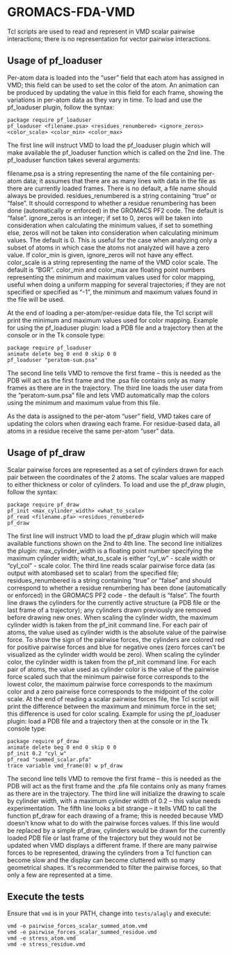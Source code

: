 # GROMACS-FDA-VMD

Tcl scripts are used to read and represent in VMD scalar pairwise interactions;
there is no representation for vector pairwise interactions.

## Usage of pf_loaduser

Per-atom data is loaded into the “user” field that each atom has assigned in
VMD; this field can be used to set the color of the atom. An animation can be
produced by updating the value in this field for each frame, showing the
variations in per-atom data as they vary in time. To load and use the
pf_loaduser plugin, follow the syntax:

```
package require pf_loaduser
pf_loaduser <filename.psa> <residues_renumbered> <ignore_zeros> <color_scale> <color_min> <color_max>
```

The first line will instruct VMD to load the pf_loaduser plugin which will make
available the pf_loaduser function which is called on the 2nd  line. The
pf_loaduser function takes several arguments:

filename.psa is a string representing the name of the file containing per-atom
data; it assumes that there are as many lines with data in the file as there
are currently loaded frames. There is no default, a file name should always be
provided.  residues_renumbered is a string containing “true” or “false”. It
should correspond to whether a residue renumbering has been done (automatically
or enforced) in the GROMACS PF2 code. The default is “false”.  ignore_zeros is
an integer; if set to 0, zeros will be taken into consideration when
calculating the minimum values, if set to something else, zeros will not be
taken into consideration when calculating minimum values. The default is 0.
This is useful for the case when analyzing only a subset of atoms in which case
the atoms not analyzed will have a zero value. If color_min is given,
ignore_zeros will not have any effect.  color_scale is a string representing
the name of the VMD color scale. The default is “BGR”.  color_min and color_max
are floating point numbers representing the minimum and maximum values used for
color mapping, useful when doing a uniform mapping for several trajectories; if
they are not specified or specified as “-1”, the minimum and maximum values
found in the file will be used.

At the end of loading a per-atom/per-residue data file, the Tcl script will
print the minimum and maximum values used for color mapping.  Example for using
the pf_loaduser plugin: load a PDB file and a trajectory then at the console or
in the Tk console type:

```
package require pf_loaduser
animate delete beg 0 end 0 skip 0 0
pf_loaduser "peratom-sum.psa"
```

The second line tells VMD to remove the first frame – this is needed as the PDB
will act as the first frame and the .psa file contains only as many frames as
there are in the trajectory. The third line loads the user data from the
“peratom-sum.psa” file and lets VMD automatically map the colors using the
minimum and maximum value from this file.

As the data is assigned to the per-atom “user” field, VMD takes care of
updating the colors when drawing each frame. For residue-based data, all atoms
in a residue receive the same per-atom “user” data.

## Usage of pf_draw

Scalar pairwise forces are represented as a set of cylinders drawn for each
pair between the coordinates of the 2 atoms. The scalar values are mapped to
either thickness or color of cylinders. To load and use the pf_draw plugin,
follow the syntax:

```
package require pf_draw
pf_init <max_cylinder_width> <what_to_scale>
pf_read <filename.pfa> <residues_renumbered>
pf_draw
```

The first line will instruct VMD to load the pf_draw plugin which will make
available functions shown on the 2nd  to 4th line.  The second line initializes
the plugin: max_cylinder_width is a floating point number specifying the
maximum cylinder width; what_to_scale is either “cyl_w” - scale width or
“cyl_col” - scale color.  The third line reads scalar pairwise force data (as
output with atombased set to scalar) from the specified file;
residues_renumbered is a string containing “true” or “false” and should
correspond to whether a residue renumbering has been done (automatically or
enforced) in the GROMACS PF2 code - the default is “false”.  The fourth line
draws the cylinders for the currently active structure (a PDB file or the last
frame of a trajectory); any cylinders drawn previously are removed before
drawing new ones.  When scaling the cylinder width, the maximum cylinder width
is taken from the pf_init command line. For each pair of atoms, the value used
as cylinder width is the absolute value of the pairwise force. To show the sign
of the pairwise forces, the cylinders are colored red for positive pairwise
forces and blue for negative ones (zero forces can't be visualized as the
cylinder width would be zero).  When scaling the cylinder color, the cylinder
width is taken from the pf_init command line. For each pair of atoms, the value
used as cylinder color is the value of the pairwise force scaled such that the
minimum pairwise force corresponds to the lowest color, the maximum pairwise
force corresponds to the maximum color and a zero pairwise force corresponds to
the midpoint of the color scale.  At the end of reading a scalar pairwise
forces file, the Tcl script will print the difference between the maximum and
minimum force in the set; this difference is used for color scaling.  Example
for using the pf_loaduser plugin: load a PDB file and a trajectory then at the
console or in the Tk console type:

```
package require pf_draw
animate delete beg 0 end 0 skip 0 0
pf_init 0.2 "cyl_w"
pf_read "summed_scalar.pfa"
trace variable vmd_frame(0) w pf_draw
```

The second line tells VMD to remove the first frame – this is needed as the PDB
will act as the first frame and the .pfa file contains only as many frames as
there are in the trajectory. The third line will initialize the drawing to
scale by cylinder width, with a maximum cylinder width of 0.2 – this value
needs experimentation. The fifth line looks a bit strange – it tells VMD to
call the function pf_draw for each drawing of a frame; this is needed because
VMD doesn't know what to do with the pairwise forces values. If this line would
be replaced by a simple pf_draw, cylinders would be drawn for the currently
loaded PDB file or last frame of the trajectory but they would not be updated
when VMD displays a different frame.  If there are many pairwise forces to be
represented, drawing the cylinders from a Tcl function can become slow and the
display can become cluttered with so many geometrical shapes. It's recommended
to filter the pairwise forces, so that only a few are represented at a time.

## Execute the tests

Ensure that `vmd` is in your PATH, change into `tests/alagly` and execute:

```
vmd -e pairwise_forces_scalar_summed_atom.vmd
vmd -e pairwise_forces_scalar_summed_residue.vmd
vmd -e stress_atom.vmd
vmd -e stress_residue.vmd
```

